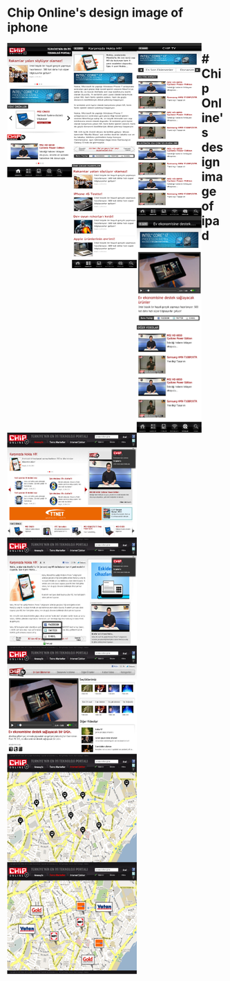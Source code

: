 # Chip Online's design image of iphone
<p>
<img align="left" width="150" height="310" src="https://github.com/cuongdh1912/ChipOnlineScreenShots/blob/master/Chip-iphone-mainpage.jpg">
<img align="left" width="150" height="520" src="https://github.com/cuongdh1912/ChipOnlineScreenShots/blob/master/Chip-iphone-detail.jpg">
<img align="left" width="150" height="400" src="https://github.com/cuongdh1912/ChipOnlineScreenShots/blob/master/Chip-iphone-Chiptv.jpg">
<img align="left" width="150" height="500" src="https://github.com/cuongdh1912/ChipOnlineScreenShots/blob/master/Chip-iphone-Chiptv-Detail.jpg">   
</p>
<h1>
# Chip Online's design image of ipad
</h1>
<p>
<img align="left" width="300" height="250" src="https://github.com/cuongdh1912/ChipOnlineScreenShots/blob/master/Chip_ipad_mainpage.jpg">
<img align="left" width="300" height="250" src="https://github.com/cuongdh1912/ChipOnlineScreenShots/blob/master/Chip_ipad_Detail.jpg">
<img align="left" width="300" height="250" src="https://github.com/cuongdh1912/ChipOnlineScreenShots/blob/master/Chip_ipad_video.jpg">
<img align="left" width="300" height="250" src="https://github.com/cuongdh1912/ChipOnlineScreenShots/blob/master/Chip_ipad_internetcafe.jpg">
<img align="left" width="300" height="250" src="https://github.com/cuongdh1912/ChipOnlineScreenShots/blob/master/Chip_ipad_technologymarket.jpg">
</p>
